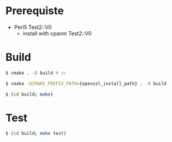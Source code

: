 # Prerequiste
- Perl5 Test2::V0
  - install with cpanm Test2::V0

# Build
```bash
$ cmake . -B build # or

$ cmake -DCMAKE_PREFIX_PATH={openssl_install_path} . -B build 

$ (cd build; make)
```

# Test
```bash
$ (cd build; make test)
```
